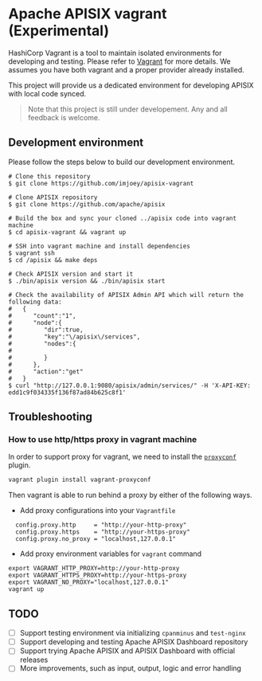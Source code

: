<!--
#
# Licensed to the Apache Software Foundation (ASF) under one or more
# contributor license agreements.  See the NOTICE file distributed with
# this work for additional information regarding copyright ownership.
# The ASF licenses this file to You under the Apache License, Version 2.0
# (the "License"); you may not use this file except in compliance with
# the License.  You may obtain a copy of the License at
#
#     http://www.apache.org/licenses/LICENSE-2.0
#
# Unless required by applicable law or agreed to in writing, software
# distributed under the License is distributed on an "AS IS" BASIS,
# WITHOUT WARRANTIES OR CONDITIONS OF ANY KIND, either express or implied.
# See the License for the specific language governing permissions and
# limitations under the License.
#
-->

# Apache APISIX vagrant (Experimental)

HashiCorp Vagrant is a tool to maintain isolated environments for developing and testing. Please refer to [Vagrant](https://www.vagrantup.com) for more details. We assumes you have both vagrant and a proper provider already installed.

This project will provide us a dedicated environment for developing APISIX with local code synced.

> Note that this project is still under developement. Any and all feedback is welcome.


## Development environment

Please follow the steps below to build our development environment.

```shell
# Clone this repository
$ git clone https://github.com/imjoey/apisix-vagrant

# Clone APISIX repository
$ git clone https://github.com/apache/apisix

# Build the box and sync your cloned ../apisix code into vagrant machine
$ cd apisix-vagrant && vagrant up

# SSH into vagrant machine and install dependencies
$ vagrant ssh
$ cd /apisix && make deps

# Check APISIX version and start it
$ ./bin/apisix version && ./bin/apisix start

# Check the availability of APISIX Admin API which will return the following data:
#   {
#      "count":"1",
#      "node":{
#         "dir":true,
#         "key":"\/apisix\/services",
#         "nodes":{
#            
#         }
#      },
#      "action":"get"
#   }
$ curl "http://127.0.0.1:9080/apisix/admin/services/" -H 'X-API-KEY: edd1c9f034335f136f87ad84b625c8f1'
```

## Troubleshooting

### How to use http/https proxy in vagrant machine

In order to support proxy for vagrant, we need to install the [`proxyconf`](https://github.com/tmatilai/vagrant-proxyconf) plugin.

```bash
vagrant plugin install vagrant-proxyconf
```

Then vagrant is able to run behind a proxy by either of the following ways.

- Add proxy configurations into your `Vagrantfile`

```
  config.proxy.http     = "http://your-http-proxy"
  config.proxy.https    = "http://your-https-proxy"
  config.proxy.no_proxy = "localhost,127.0.0.1"
```

- Add proxy environment variables for `vagrant` command

```
export VAGRANT_HTTP_PROXY=http://your-http-proxy
export VAGRANT_HTTPS_PROXY=http://your-https-proxy
export VAGRANT_NO_PROXY="localhost,127.0.0.1"
vagrant up
```



## TODO

- [ ] Support testing environment via initializing `cpanminus` and `test-nginx`
- [ ] Support developing and testing Apache APISIX Dashboard repository
- [ ] Support trying Apache APISIX and APISIX Dashboard with official releases
- [ ] More improvements, such as input, output, logic and error handling